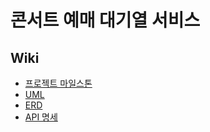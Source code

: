 # 콘서트 예매 대기열 서비스

## Wiki

- [프로젝트 마일스톤](doc/1_Milestone.md)
- [UML](doc/2_UML.md)
- [ERD](doc/3_ERD.md)
- [API 명세](doc/4_API_docs.md)
